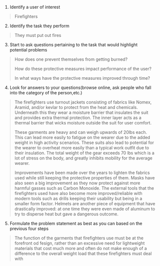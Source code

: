 
1) Identify a user of interest
> Firefighters
2) Identify the task they perform
> They must put out fires
3) Start to ask questions pertaining to the task that would highlight
potential problems
> How does one prevent themselves from getting burned?
> 
> How do these protective measures impact performance of the user?
> 
> In what ways have the protective measures improved through time?
4) Look for answers to your questions(browse online, ask people who fall into
 the category of the person,etc.)
> The firefighters use turnout jackets consisting of fabrics like Nomex,
> Aramid, and/or kevlar to protect from the heat and chemicals. Underneath
> this they wear a moisture barrier that insulates the suit and provides
> extra thermal protection. The inner layer acts as a thermal barrier that
> wicks moisture outside the suit for user comfort.
> 
> These garments are heavy and can weigh upwards of 20lbs each. This can
> lead more easily to fatigue on the wearer due to the added weight in 
> high activity scenarios. These suits also lead to potential for the 
> wearer to overheat more easily than a typical work outfit due to their
> insulation. The total weight of the gear exceeds 70 lbs which is a lot
> of stress on the body, and greatly inhibits mobility for the average
> wearer.
> 
> Improvements have been made over the years to lighten the fabrics used 
> while still keeping the protective properties of them. Masks have also
> seen a big improvement as they now protect against more harmful gasses
> such as Carbon Monoxide. The external tools that the firefighters used 
> have also become more improved/reliable with modern tools such as drills
> keeping their usability but being in a smaller form factor. Helmets are 
> another piece of equipment that have drastically improved: at one time
> they were even made of aluminum to try to disperse heat but gave a 
> dangerous outcome.
5) Formulate the problem statement as best as you can based on the previous
four steps
> The function of the garments that firefighters use must be at the forefront
> od fesign, rather than an excessive need for lightweight materials that cost
> much more and often do not make enough of a difference to the overall weight
> load that these firefighters must deal with